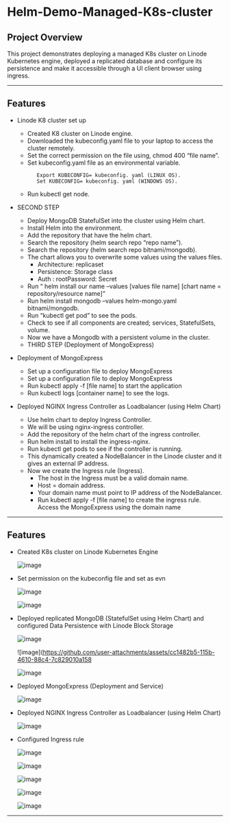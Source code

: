 # Helm-Demo-Managed-K8s-cluster


## **Project Overview**
This project demonstrates deploying a managed K8s cluster on Linode Kubernetes engine, deployed a replicated database and configure its persistence and make it accessible through a UI client browser using ingress.

---

## **Features**
- Linode K8 cluster set up
  - Created K8 cluster on Linode engine.
  -	Downloaded the kubeconfig.yaml file to your laptop to access the cluster remotely.
  - Set the correct permission on the file using, chmod 400 “file name”.
  - Set kubeconfig.yaml file as an environmental variable. 
    ```
       Export KUBECONFIG= kubeconfig. yaml (LINUX OS).
       Set KUBECONFIG= kubeconfig. yaml (WINDOWS OS).
    ```
  -	Run kubectl get node.
- SECOND STEP
  -	Deploy MongoDB StatefulSet into the cluster using Helm chart.
  -	Install Helm into the environment.
  - Add the repository that have the helm chart. 
  -	Search the repository (helm search repo “repo name”).
  - Search the repository (helm search repo bitnami/mongodb).
  - The chart allows you to overwrite some values using the values files.
      -	Architecture: replicaset
      - Persistence: Storage class
      - Auth : rootPassword: Secret
  - Run “ helm install our name –values [values file name] [chart name = repository/resource name]”
  - Run helm install mongodb –values helm-mongo.yaml bitnami/mongodb.
  - Run “kubectl get pod” to see the pods.
  - Check to see if all components are created; services, StatefulSets, volume. 
  - Now we have a Mongodb with a persistent volume in the cluster.
  - THIRD STEP (Deployment of MongoExpress)
- Deployment of MongoExpress
  - Set up a configuration file to deploy MongoExpress
  - Set up a configuration file to deploy MongoExpress
  - Run kubectl apply -f [file name] to start the application
  - Run kubectl logs [container name] to see the logs.
    
- Deployed NGINX Ingress Controller as Loadbalancer (using Helm Chart)
  - Use helm chart to deploy Ingress Controller.
  - We will be using nginx-ingress controller.
  - Add the repository of the helm chart of the ingress controller.
  - Run helm install to install the ingress-nginx.
  - Run kubectl get pods to see if the controller is running.
  -	This dynamically created a NodeBalancer in the Linode cluster and it gives an external IP address.
  - Now we create the Ingress rule (Ingress).
     - The host in the Ingress must be a valid domain name.
     - Host = domain address.
     - Your domain name must point to IP address of the NodeBalancer.
     - Run kubectl apply -f [file name] to create the ingress rule.
       Access the MongoExpress using the domain name

 
---

## **Features**
- Created K8s cluster on Linode Kubernetes Engine

  ![image](https://github.com/user-attachments/assets/40763b09-0f0d-4f7b-82fa-7e1cf76deaab)

- Set permission on the kubeconfig file and set as evn
  

  ![image](https://github.com/user-attachments/assets/a98825b5-6626-4b8d-a9d2-b000ec45250b)
  

  ![image](https://github.com/user-attachments/assets/f2c1112e-7120-482b-aac1-def74a2c73a4)



- Deployed replicated MongoDB (StatefulSet using Helm Chart) and configured Data Persistence with Linode Block Storage

  ![image](https://github.com/user-attachments/assets/ffdc8208-f02a-4e4b-a2c1-00fa64bffee4)
  

  ![image](https://github.com/user-attachments/assets/cc1482b5-115b-4610-88c4-7c829010a158


  ![image](https://github.com/user-attachments/assets/ab71e687-0cd9-4b33-bf98-c606006e9b54)



- Deployed MongoExpress (Deployment and Service)

  ![image](https://github.com/user-attachments/assets/4a8d4d42-5c02-4ed2-a958-57ad0bd7facd)

- Deployed NGINX Ingress Controller as Loadbalancer (using Helm Chart)

  ![image](https://github.com/user-attachments/assets/b970bc50-153f-48bd-92ed-331a0ed3c6b4)

- Configured Ingress rule

  ![image](https://github.com/user-attachments/assets/626eb546-c9cc-4960-ad31-e7dd2b326c35)


  ![image](https://github.com/user-attachments/assets/c3ed9756-83b8-4bf5-996f-5124265fab37)
  

  ![image](https://github.com/user-attachments/assets/a31547e3-db42-4f2f-93f2-9c179db2a82c)


  ![image](https://github.com/user-attachments/assets/b83f3765-eaa9-4863-9aea-163aaa198746)


  ![image](https://github.com/user-attachments/assets/b2b40fb6-45e1-47d4-9b9b-97beae060e06)





 
---
